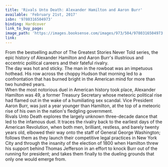 ```yaml
---
title: 'Rivals Unto Death: Alexander Hamilton and Aaron Burr'
available: 'February 21st, 2017'
isbn: '9780316504973'
binding: Hardcover
link_to_buy_page:
image_path: 'https://images.booksense.com/images/973/504/9780316504973.jpg'
link:
---
```



From the bestselling author of The Greatest Stories Never Told series, the epic history of Alexander Hamilton and Aaron Burr's illustrious and eccentric political careers and their fateful rivalry.&nbsp;
<br>The day was hot and sticky. The man in the rowboat was an impetuous hothead. His row across the choppy Hudson that morning led to a confrontation that has burned bright in the American mind for more than two hundred years.&nbsp;
<br>When the most notorious duel in American history took place, Alexander Hamilton was 49, a former Treasury Secretary whose meteoric political rise had flamed out in the wake of a humiliating sex scandal. Vice President Aaron Burr, was just a year younger than Hamilton, at the top of a meteoric rise of his own in the nation's fledgling government.&nbsp;
<br>Rivals Unto Death explores the largely unknown three-decade dance that led to the infamous duel. It traces the rivalry back to the earliest days of the American Revolution, when both men, brilliant, restless, and barely twenty years old, elbowed their way onto the staff of General George Washington; follows them as they launch their competitive legal practices in New York City and through the insanity of the election of 1800 when Hamilton threw his support behind Thomas Jefferson in an effort to knock Burr out of the running for president; and takes them finally to the dueling grounds that only one would emerge from.
